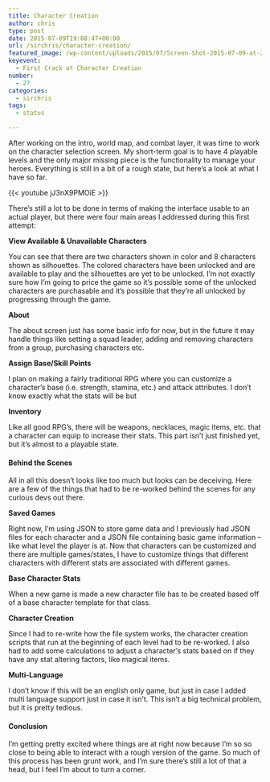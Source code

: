 ```yaml
---
title: Character Creation
author: chris
type: post
date: 2015-07-09T19:08:47+00:00
url: /sirchris/character-creation/
featured_image: /wp-content/uploads/2015/07/Screen-Shot-2015-07-09-at-2.43.39-PM.png
keyevent:
  - First Crack at Character Creation
number:
  - 27
categories:
  - sirchris
tags:
  - status

---
```

After working on the intro, world map, and combat layer, it was time to work on the character selection screen. My short-term goal is to have 4 playable levels and the only major missing piece is the functionality to manage your heroes. Everything is still in a bit of a rough state, but here’s a look at what I have so far.
<!--more-->

<div class="inlineimg">
  {{< youtube jJ3nX9PMOiE >}}
</div>

There&#8217;s still a lot to be done in terms of making the interface usable to an actual player, but there were four main areas I addressed during this first attempt:

**View Available & Unavailable Characters**

You can see that there are two characters shown in color and 8 characters shown as silhouettes. The colored characters have been unlocked and are available to play and the silhouettes are yet to be unlocked. I’m not exactly sure how I’m going to price the game so it’s possible some of the unlocked characters are purchasable and it’s possible that they’re all unlocked by progressing through the game.

**About**
  
The about screen just has some basic info for now, but in the future it may handle things like setting a squad leader, adding and removing characters from a group, purchasing characters etc.

**Assign Base/Skill Points**
  
I plan on making a fairly traditional RPG where you can customize a character’s base (i.e. strength, stamina, etc.) and attack attributes. I don’t know exactly what the stats will be but

**Inventory**
  
Like all good RPG’s, there will be weapons, necklaces, magic items, etc. that a character can equip to increase their stats. This part isn’t just finished yet, but it’s almost to a playable state.

#### Behind the Scenes

All in all this doesn’t looks like too much but looks can be deceiving. Here are a few of the things that had to be re-worked behind the scenes for any curious devs out there.

**Saved Games**
  
Right now, I’m using JSON to store game data and I previously had JSON files for each character and a JSON file containing basic game information &#8211; like what level the player is at. Now that characters can be customized and there are multiple games/states, I have to customize things that different characters with different stats are associated with different games.

**Base Character Stats**
  
When a new game is made a new character file has to be created based off of a base character template for that class.

**Character Creation**
  
Since I had to re-write how the file system works, the character creation scripts that run at the beginning of each level had to be re-worked. I also had to add some calculations to adjust a character’s stats based on if they have any stat altering factors, like magical items.

**Multi-Language**
  
I don’t know if this will be an english only game, but just in case I added multi language support just in case it isn’t. This isn’t a big technical problem, but it is pretty tedious.

#### Conclusion

I’m getting pretty excited where things are at right now because I’m so so close to being able to interact with a rough version of the game. So much of this process has been grunt work, and I’m sure there’s still a lot of that a head, but I feel I’m about to turn a corner.